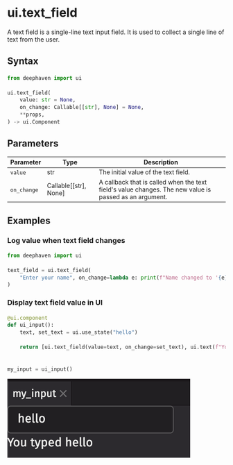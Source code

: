 # ui.text_field

A text field is a single-line text input field. It is used to collect a single line of text from the user.

## Syntax

```py
from deephaven import ui

ui.text_field(
    value: str = None,
    on_change: Callable[[str], None] = None,
    **props,
) -> ui.Component
```

## Parameters

| Parameter   | Type                  | Description                                                                                            |
| ----------- | --------------------- | ------------------------------------------------------------------------------------------------------ |
| `value`     | str                   | The initial value of the text field.                                                                   |
| `on_change` | Callable[[str], None] | A callback that is called when the text field's value changes. The new value is passed as an argument. |

## Examples

### Log value when text field changes

```python
from deephaven import ui

text_field = ui.text_field(
    "Enter your name", on_change=lambda e: print(f"Name changed to '{e}'")
)
```

### Display text field value in UI

```python
@ui.component
def ui_input():
    text, set_text = ui.use_state("hello")

    return [ui.text_field(value=text, on_change=set_text), ui.text(f"You typed {text}")]


my_input = ui_input()
```

![Value will update in the UI](../assets/text_field.png)
